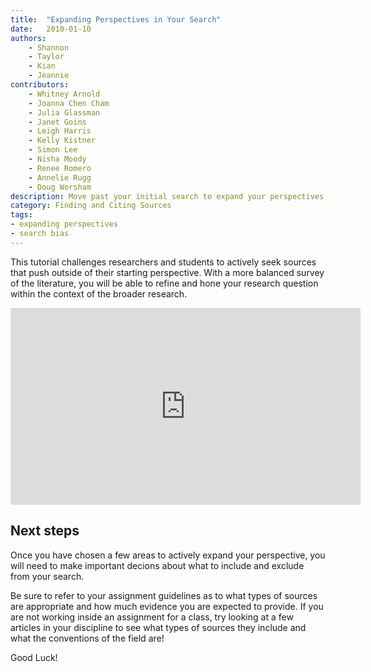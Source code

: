 ```yaml
---
title:  "Expanding Perspectives in Your Search"
date:   2010-01-10
authors: 
    - Shannon
    - Taylor
    - Kian
    - Jeannie
contributors:
    - Whitney Arnold
    - Joanna Chen Cham
    - Julia Glassman
    - Janet Goins
    - Leigh Harris
    - Kelly Kistner
    - Simon Lee
    - Nisha Moody
    - Renee Romero
    - Annelie Rugg
    - Doug Worsham
description: Move past your initial search to expand your perspectives and refine your research question. 
category: Finding and Citing Sources
tags:
- expanding perspectives
- search bias
---
```


<p class="flow-text">This tutorial challenges researchers and students to actively seek sources that push outside of their starting perspective. With a more balanced survey of the literature, you will be able to refine and hone your research question within the context of the broader research.</p>

<div class="video-container">
<iframe width="560" height="315" src="https://www.youtube.com/embed/rx7RYxP6QM0" frameborder="0" allowfullscreen></iframe></div>
<!-- include embed-and-share-buttons.html ? -->


## Next steps 

<p> Once you have chosen a few areas to actively expand your perspective, you will need to make important decions about what to include and exclude from your search.<p>
<p> Be sure to refer to your assignment guidelines as to what types of sources are appropriate and how much evidence you are expected to provide. If you are not working inside an assignment for a class, try looking at a few articles in your discipline to see what types of sources they include and what the conventions of the field are!</p> 
<p> Good Luck! </p>

